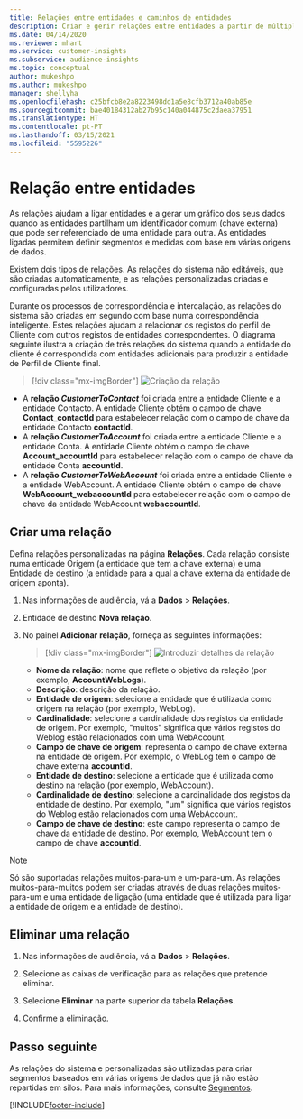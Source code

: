 ```yaml
---
title: Relações entre entidades e caminhos de entidades
description: Criar e gerir relações entre entidades a partir de múltiplas origens de dados.
ms.date: 04/14/2020
ms.reviewer: mhart
ms.service: customer-insights
ms.subservice: audience-insights
ms.topic: conceptual
author: mukeshpo
ms.author: mukeshpo
manager: shellyha
ms.openlocfilehash: c25bfcb8e2a8223498dd1a5e8cfb3712a40ab85e
ms.sourcegitcommit: bae40184312ab27b95c140a044875c2daea37951
ms.translationtype: HT
ms.contentlocale: pt-PT
ms.lasthandoff: 03/15/2021
ms.locfileid: "5595226"
---
```

# <a name="relationships-between-entities"></a>Relação entre entidades

As relações ajudam a ligar entidades e a gerar um gráfico dos seus dados quando as entidades partilham um identificador comum (chave externa) que pode ser referenciado de uma entidade para outra. As entidades ligadas permitem definir segmentos e medidas com base em várias origens de dados.

Existem dois tipos de relações. As relações do sistema não editáveis, que são criadas automaticamente, e as relações personalizadas criadas e configuradas pelos utilizadores.

Durante os processos de correspondência e intercalação, as relações do sistema são criadas em segundo com base numa correspondência inteligente. Estes relações ajudam a relacionar os registos do perfil de Cliente com outros registos de entidades correspondentes. O diagrama seguinte ilustra a criação de três relações do sistema quando a entidade do cliente é correspondida com entidades adicionais para produzir a entidade de Perfil de Cliente final.

> [!div class="mx-imgBorder"]
> ![Criação da relação](media/relationships-entities-merge.png "Criação da relação")

- A **relação *CustomerToContact*** foi criada entre a entidade Cliente e a entidade Contacto. A entidade Cliente obtém o campo de chave **Contact_contactId** para estabelecer relação com o campo de chave da entidade Contacto **contactId**.
- A **relação *CustomerToAccount*** foi criada entre a entidade Cliente e a entidade Conta. A entidade Cliente obtém o campo de chave **Account_accountId** para estabelecer relação com o campo de chave da entidade Conta **accountId**.
- A **relação *CustomerToWebAccount*** foi criada entre a entidade Cliente e a entidade WebAccount. A entidade Cliente obtém o campo de chave **WebAccount_webaccountId** para estabelecer relação com o campo de chave da entidade WebAccount **webaccountId**.

## <a name="create-a-relationship"></a>Criar uma relação

Defina relações personalizadas na página **Relações**. Cada relação consiste numa entidade Origem (a entidade que tem a chave externa) e uma Entidade de destino (a entidade para a qual a chave externa da entidade de origem aponta).

1. Nas informações de audiência, vá a **Dados** > **Relações**.

2. Entidade de destino **Nova relação**.

3. No painel **Adicionar relação**, forneça as seguintes informações:

   > [!div class="mx-imgBorder"]
   > ![Introduzir detalhes da relação](media/relationships-add.png "Introduzir detalhes da relação")

   - **Nome da relação**: nome que reflete o objetivo da relação (por exemplo, **AccountWebLogs**).
   - **Descrição**: descrição da relação.
   - **Entidade de origem**: selecione a entidade que é utilizada como origem na relação (por exemplo, WebLog).
   - **Cardinalidade**: selecione a cardinalidade dos registos da entidade de origem. Por exemplo, "muitos" significa que vários registos do Weblog estão relacionados com uma WebAccount.
   - **Campo de chave de origem**: representa o campo de chave externa na entidade de origem. Por exemplo, o WebLog tem o campo de chave externa **accountId**.
   - **Entidade de destino**: selecione a entidade que é utilizada como destino na relação (por exemplo, WebAccount).
   - **Cardinalidade de destino**: selecione a cardinalidade dos registos da entidade de destino. Por exemplo, "um" significa que vários registos do Weblog estão relacionados com uma WebAccount.
   - **Campo de chave de destino**: este campo representa o campo de chave da entidade de destino. Por exemplo, WebAccount tem o campo de chave **accountId**.

> [!NOTE]
> Só são suportadas relações muitos-para-um e um-para-um. As relações muitos-para-muitos podem ser criadas através de duas relações muitos-para-um e uma entidade de ligação (uma entidade que é utilizada para ligar a entidade de origem e a entidade de destino).

## <a name="delete-a-relationship"></a>Eliminar uma relação

1. Nas informações de audiência, vá a **Dados** > **Relações**.

2. Selecione as caixas de verificação para as relações que pretende eliminar.

3. Selecione **Eliminar** na parte superior da tabela **Relações**.

4. Confirme a eliminação.

## <a name="next-step"></a>Passo seguinte

As relações do sistema e personalizadas são utilizadas para criar segmentos baseados em várias origens de dados que já não estão repartidas em silos. Para mais informações, consulte [Segmentos](segments.md).


[!INCLUDE[footer-include](../includes/footer-banner.md)]